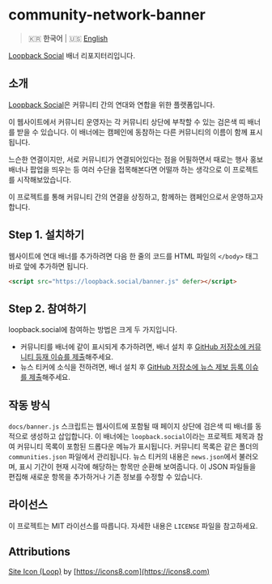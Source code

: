 # community-network-banner

> 🇰🇷 **한국어** | 🇺🇸 [English](README.en.md)

[Loopback Social](https://loopback.social) 배너 리포지터리입니다.

## 소개

[Loopback Social](https://loopback.social)은 커뮤니티 간의 연대와 연합을 위한 플랫폼입니다.

이 웹사이트에서 커뮤니티 운영자는 각 커뮤니티 상단에 부착할 수 있는 검은색 띠 배너를 받을 수 있습니다. 이 배너에는 캠페인에 동참하는 다른 커뮤니티의 이름이 함께 표시됩니다.

느슨한 연결이지만, 서로 커뮤니티가 연결되어있다는 점을 어필하면서 때로는 행사 홍보 배너나 팝업을 띄우는 등 여러 수단을 접목해본다면 어떨까 하는 생각으로 이 프로젝트를 시작해보았습니다.

이 프로젝트를 통해 커뮤니티 간의 연결을 상징하고, 함께하는 캠페인으로서 운영하고자 합니다.

## Step 1. 설치하기

웹사이트에 연대 배너를 추가하려면 다음 한 줄의 코드를 HTML 파일의 `</body>` 태그 바로 앞에 추가하면 됩니다.

```html
<script src="https://loopback.social/banner.js" defer></script>
```

## Step 2. 참여하기

loopback.social에 참여하는 방법은 크게 두 가지입니다.

- 커뮤니티를 배너에 같이 표시되게 추가하려면, 배너 설치 후 [GitHub 저장소에 커뮤니티 등재 이슈를 제출](https://github.com/loopback-social/community-network-banner/issues/new/choose)해주세요.
- 뉴스 티커에 소식을 전하려면, 배너 설치 후 [GitHub 저장소에 뉴스 제보 등록 이슈를 제출](https://github.com/loopback-social/community-network-banner/issues/new/choose)해주세요.

## 작동 방식

`docs/banner.js` 스크립트는 웹사이트에 포함될 때 페이지 상단에 검은색 띠 배너를 동적으로 생성하고 삽입합니다. 이 배너에는 `loopback.social`이라는 프로젝트 제목과 참여 커뮤니티 목록이 포함된 드롭다운 메뉴가 표시됩니다. 커뮤니티 목록은 같은 폴더의 `communities.json` 파일에서 관리됩니다. 뉴스 티커의 내용은 `news.json`에서 불러오며, 표시 기간이 현재 시각에 해당하는 항목만 순환해 보여줍니다. 이 JSON 파일들을 편집해 새로운 항목을 추가하거나 기존 정보를 수정할 수 있습니다.

## 라이선스

이 프로젝트는 MIT 라이선스를 따릅니다. 자세한 내용은 `LICENSE` 파일을 참고하세요.

## Attributions

[Site Icon (Loop)](https://icons8.com/icon/KhfdumHglzRO/synchronize) by [https://icons8.com](https://icons8.com)
